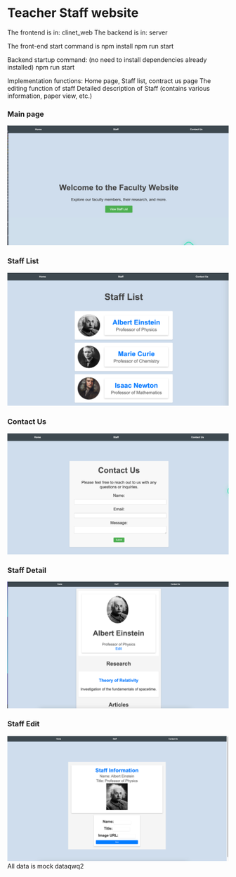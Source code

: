 # Teacher Staff website

The frontend is in: clinet_web
The backend is in: server

The front-end start command is
npm install
npm run start

Backend startup command: (no need to install dependencies already installed)
npm run start

Implementation functions:
Home page, Staff list, contract us page
The editing function of staff
Detailed description of Staff (contains various information, paper view, etc.)
### Main page
![img.png](img.png)
### Staff List
![img_5.png](img_5.png)
### Contact Us
![img_2.png](img_2.png)
### Staff Detail
![img_3.png](img_3.png)
### Staff Edit
![img_4.png](img_4.png)
All data is mock dataqwq2
